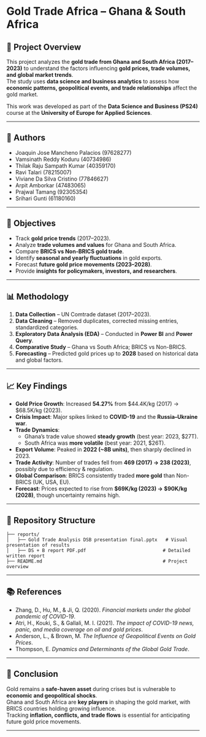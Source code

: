 # Gold Trade Africa – Ghana & South Africa  

## 📌 Project Overview  
This project analyzes the **gold trade from Ghana and South Africa (2017–2023)** to understand the factors influencing **gold prices, trade volumes, and global market trends**.  
The study uses **data science and business analytics** to assess how **economic patterns, geopolitical events, and trade relationships** affect the gold market.  

This work was developed as part of the **Data Science and Business (PS24)** course at the **University of Europe for Applied Sciences**.  

---

## 👥 Authors  
- Joaquin Jose Mancheno Palacios (97628277)  
- Vamsinath Reddy Koduru (40734986)  
- Thilak Raju Sampath Kumar (40359170)  
- Ravi Talari (78215007)  
- Viviane Da Silva Cristino (77846627)  
- Arpit Amborkar (47483065)  
- Prajwal Tamang (92305354)  
- Srihari Gunti (61180160)  

---

## 🎯 Objectives  
- Track **gold price trends** (2017–2023).  
- Analyze **trade volumes and values** for Ghana and South Africa.  
- Compare **BRICS vs Non-BRICS gold trade**.  
- Identify **seasonal and yearly fluctuations** in gold exports.  
- Forecast **future gold price movements (2023–2028)**.  
- Provide **insights for policymakers, investors, and researchers**.  

---

## 📊 Methodology  
1. **Data Collection** – UN Comtrade dataset (2017–2023).  
2. **Data Cleaning** – Removed duplicates, corrected missing entries, standardized categories.  
3. **Exploratory Data Analysis (EDA)** – Conducted in **Power BI** and **Power Query**.  
4. **Comparative Study** – Ghana vs South Africa; BRICS vs Non-BRICS.  
5. **Forecasting** – Predicted gold prices up to **2028** based on historical data and global factors.  

---

## 📈 Key Findings  
- **Gold Price Growth**: Increased **54.27%** from $44.4K/kg (2017) → $68.5K/kg (2023).  
- **Crisis Impact**: Major spikes linked to **COVID-19** and the **Russia–Ukraine war**.  
- **Trade Dynamics**:  
  - Ghana’s trade value showed **steady growth** (best year: 2023, $27T).  
  - South Africa was **more volatile** (best year: 2021, $26T).  
- **Export Volume**: Peaked in **2022 (~8B units)**, then sharply declined in 2023.  
- **Trade Activity**: Number of trades fell from **469 (2017) → 238 (2023)**, possibly due to efficiency & regulation.  
- **Global Comparison**: BRICS consistently traded **more gold** than Non-BRICS (UK, USA, EU).  
- **Forecast**: Prices expected to rise from **$69K/kg (2023) → $90K/kg (2028)**, though uncertainty remains high.  

---

## 📂 Repository Structure  
```
├── reports/
│   ├── Gold Trade Analysis DSB presentation final.pptx   # Visual presentation of results  
│   ├── DS + B report PDF.pdf                            # Detailed written report  
├── README.md                                            # Project overview  
```

---

## 📚 References  
- Zhang, D., Hu, M., & Ji, Q. (2020). *Financial markets under the global pandemic of COVID-19*.  
- Atri, H., Kouki, S., & Gallali, M. I. (2021). *The impact of COVID-19 news, panic, and media coverage on oil and gold prices*.  
- Anderson, L., & Brown, M. *The Influence of Geopolitical Events on Gold Prices*.  
- Thompson, E. *Dynamics and Determinants of the Global Gold Trade*.  

---

## 🚀 Conclusion  
Gold remains a **safe-haven asset** during crises but is vulnerable to **economic and geopolitical shocks**.  
Ghana and South Africa are **key players** in shaping the gold market, with BRICS countries holding growing influence.  
Tracking **inflation, conflicts, and trade flows** is essential for anticipating future gold price movements.  

---